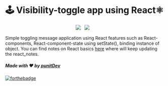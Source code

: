 # 🕹 Visibility-toggle app using React⚛︎
<p align='center'>
  <img src="https://img.shields.io/badge/javascript%20-%23F7DF1E.svg?&style=for-the-badge&logo=javascript&logoColor=white" />&nbsp;&nbsp;
  <img  src="https://img.shields.io/badge/react%20-%2361DAFB.svg?&style=for-the-badge&logo=react&logoColor=white" />&nbsp;&nbsp;&nbsp;
</p>


Simple toggling message application using React features such as React-components, React-component-state using setState(), binding instance of object. You can find notes on React basics [here](https://github.com/punitkmryh/counter-app-react/blob/master/src/React-Basics.md) where will keep updating the react_notes.

##### Made with ♥ by <a href="https://github.com/punitkmryh">punitDev</a>
[![forthebadge](https://forthebadge.com/images/badges/built-with-love.svg)](https://github.com/punitkmryh)

